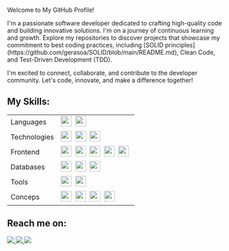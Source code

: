 <p><div>
<p>Welcome to My GitHub Profile!</div>

<p>I'm a passionate software developer dedicated to crafting high-quality code and building innovative solutions. I'm on a journey of continuous learning and growth. Explore my repositories to discover projects that showcase my commitment to best coding practices, including [SOLID principles](https://github.com/gerasoa/SOLID/blob/main/README.md), Clean Code, and Test-Driven Development (TDD).</div>

<p>I'm excited to connect, collaborate, and contribute to the developer community. Let's code, innovate, and make a difference together!</div>
</div>

## My Skills:

<table>
 <tr>
    <td>Languages</td>
    <td>
	    <img src="https://img.shields.io/badge/-CSharp-blue?logo=csharp" height="25"/>&nbsp;
	    <img src="https://img.shields.io/badge/-JavaScript-green?logo=javascript" height="25"/>&nbsp;
    </td>
 <tr>   
    <td>Technologies</td>
    <td>
    <img src="https://img.shields.io/badge/-DotNet-yellow?logo=dotnet" height="25"/>&nbsp;
      <img src="https://img.shields.io/badge/-AWS-orange?logo=amazonaws" height="25"/>&nbsp;	    
      <img src="https://img.shields.io/badge/Node.js-43853D?style=for-the-badge&logo=node.js&logoColor=white" height="25"/>&nbsp;
    </td>
 </tr>
   <tr>   
    <td>Frontend</td>
    <td>
      <img src="https://img.shields.io/badge/HTML5-E34F26?style=for-the-badge&logo=html5&logoColor=white" height="25"/>&nbsp;
      <img src="https://img.shields.io/badge/CSS3-1572B6?style=for-the-badge&logo=css3&logoColor=white" height="25"/>&nbsp;
      <img src="https://img.shields.io/badge/jQuery-0769AD?style=for-the-badge&logo=jquery&logoColor=white" height="25"/>&nbsp;
      <img src="https://img.shields.io/badge/Bootstrap-563D7C?style=for-the-badge&logo=bootstrap&logoColor=white" height="25"/>&nbsp;
      <img src="https://img.shields.io/badge/React-20232A?style=for-the-badge&logo=react&logoColor=61DAFB" height="25"/>&nbsp;
    </td>
 </tr>
  <tr>
    <td>Databases</td>
    <td>
      <img src="https://img.shields.io/badge/Microsoft_SQL_Server-CC2927?style=for-the-badge&logo=microsoft-sql-server&logoColor=white" height="25"/>&nbsp;
      <img src="https://img.shields.io/badge/Oracle-F80000?style=for-the-badge&logo=Oracle&logoColor=white" height="25"/>&nbsp;
      <img src="https://img.shields.io/badge/PostgreSQL-316192?style=for-the-badge&logo=postgresql&logoColor=white" height="25"/>&nbsp;
    </td>
  </tr>
 <tr>   
    <td>Tools</td>
    <td>
    <img src="https://img.shields.io/badge/-Docker-gray?logo=docker" height="25"/>&nbsp;
	  <img src="https://img.shields.io/badge/-GitHub-green?logo=github" height="25"/>&nbsp;
    </td>
 </tr>
 <tr>   
    <td>Conceps</td>
    <td>
    <img src="https://img.shields.io/badge/-Microservices-lightgreen" height="25"/>&nbsp;
	  <img src="https://img.shields.io/badge/-SOLID-red" height="25"/>&nbsp;
	  <img src="https://img.shields.io/badge/-Design Patterns-blue" height="25"/>&nbsp;
    <img src="https://img.shields.io/badge/-clean code-red" height="25"/>&nbsp;
    </td>
 </tr> 
</table>

<!--div  align="center" style="margin-bottom:100px">
<img width=55% align="center"  src="https://github-readme-streak-stats.herokuapp.com?user=geraos&theme=radical&mode=weekly" />
<img width=40% align="center" src="https://github-readme-stats-git-main-rafaelalexandrino.vercel.app/api/top-langs/?username=gerasoa&show_icons=true&theme=radical&layout=compact" />
</div-->

<!--div  align="center" style="margin-bottom:100px">
<img width=55% align="center"  src="https://github-readme-streak-stats.herokuapp.com?user=geraos&theme=radical&mode=weekly" />
<img width=40% align="center" src="https://github-readme-stats-git-main-rafaelalexandrino.vercel.app/api/top-langs/?username=gerasoa&show_icons=true&theme=radical&layout=compact" />
</div-->


## Reach me on:

<div> 
<a href="https://www.instagram.com/rogerioalvesfotografia" target="_blank"><img src="https://img.shields.io/badge/-Instagram-%23E4405F?style=for-the-badge&logo=instagram&logoColor=white">
</a>
<a href = "mailto:soaresrogerioalves@gmail.com"> <img src="https://img.shields.io/badge/-Gmail-%23333?style=for-the-badge&logo=gmail&logoColor=white" target="_blank">
</a>
<a href="https://www.linkedin.com/in/rogerio-alves-soares/" target="_blank"><img src="https://img.shields.io/badge/-LinkedIn-%230077B5?style=for-the-badge&logo=linkedin&logoColor=white"  target="_blank">
</a> 
</div>&nbsp;&nbsp;









